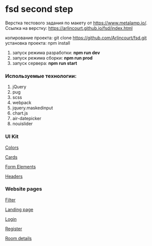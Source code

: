 # fsd second step 
Верстка тестового задания по макету от https://www.metalamp.io/. Ссылка на верстку: https://arlincourt.github.io/fsd/index.html

копирование проекта: git clone https://github.com/Arlincourt/fsd.git
установка проекта: npm install
1. запуск режима разработки: **npm run dev**
2. запуск режима сборки: **npm run prod**
3. запуск сервера: **npm run start**

### Используемые технологии:
1. jQuery
2. pug
3. scss
4. webpack
5. jquery.maskedinput
6. chart.js
7. air-datepicker
8. nouislider

### UI Kit

[Colors](https://arlincourt.github.io/fsd/colors.html)

[Cards](https://arlincourt.github.io/fsd/cards.html)

[Form Elements](https://arlincourt.github.io/fsd/form-elements.html)

[Headers](https://arlincourt.github.io/fsd/headers.html)

### Website pages

[Filter](https://arlincourt.github.io/fsd/filter.html)

[Landing page](https://arlincourt.github.io/fsd/landing-page.html)

[Login](https://arlincourt.github.io/fsd/login.html)

[Register](https://arlincourt.github.io/fsd/register.html)

[Room details](https://arlincourt.github.io/fsd/room-details.html)